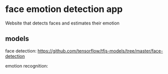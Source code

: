 # face emotion detection app

Website that detects faces and estimates their emotion

## models

face detection: <https://github.com/tensorflow/tfjs-models/tree/master/face-detection>

emotion recognition:

